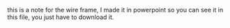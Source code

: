this is a note for the wire frame, I made it in powerpoint so you can see it in this file, you just have to download it.
